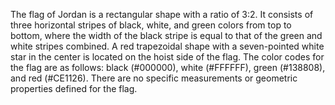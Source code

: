 The flag of Jordan is a rectangular shape with a ratio of 3:2. It consists of three horizontal stripes of black, white, and green colors from top to bottom, where the width of the black stripe is equal to that of the green and white stripes combined. A red trapezoidal shape with a seven-pointed white star in the center is located on the hoist side of the flag. The color codes for the flag are as follows: black (#000000), white (#FFFFFF), green (#138808), and red (#CE1126). There are no specific measurements or geometric properties defined for the flag.